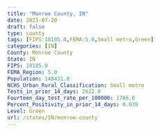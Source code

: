 ```yaml
---
title: "Monroe County, IN"
date: 2021-07-20
draft: false
type: county
tags: [FIPS:18105.0,FEMA:5.0,Small metro,Green]
categories: [IN]
County: Monroe County
State: IN
FIPS: 18105.0
FEMA_Region: 5.0
Population: 148431.0
NCHS_Urban_Rural_Classification: Small metro
Tests_in_prior_14_days: 2622.0
Fourteen_day_test_rate_per_100000: 1766.0
Percent_Positivity_in_prior_14_days: 0.039
Level: Green
url: /states/IN/monroe-county
---
```




